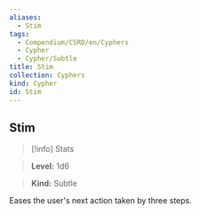 ```yaml
---
aliases:
  - Stim
tags:
  - Compendium/CSRD/en/Cyphers
  - Cypher
  - Cypher/Subtle
title: Stim
collection: Cyphers
kind: Cypher
id: Stim
---
```

## Stim    
>[!info] Stats    
> **Level:** 1d6    
> **Kind:** Subtle  
    
Eases the user's next action taken by three steps.
